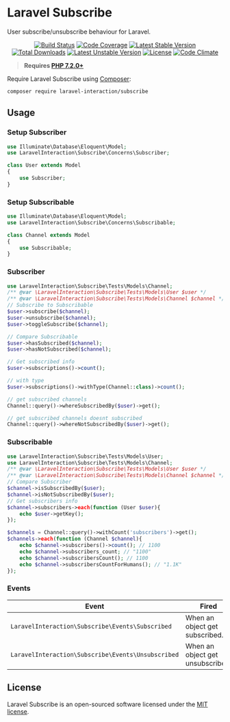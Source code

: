 # Laravel Subscribe

User subscribe/unsubscribe behaviour for Laravel.

<p align="center">
<a href="https://github.com/laravel-interaction/subscribe/actions"><img src="https://github.com/laravel-interaction/subscribe/workflows/tests/badge.svg" alt="Build Status"></a>
<a href="https://codecov.io/gh/laravel-interaction/subscribe"><img src="https://codecov.io/gh/laravel-interaction/subscribe/branch/master/graph/badge.svg" alt="Code Coverage" /></a>
<a href="https://packagist.org/packages/laravel-interaction/subscribe"><img src="https://poser.pugx.org/laravel-interaction/subscribe/v/stable.svg" alt="Latest Stable Version"></a>
<a href="https://packagist.org/packages/laravel-interaction/subscribe"><img src="https://poser.pugx.org/laravel-interaction/subscribe/downloads" alt="Total Downloads"></a>
<a href="https://packagist.org/packages/laravel-interaction/subscribe"><img src="https://poser.pugx.org/laravel-interaction/subscribe/v/unstable.svg" alt="Latest Unstable Version"></a>
<a href="https://packagist.org/packages/laravel-interaction/subscribe"><img src="https://poser.pugx.org/laravel-interaction/subscribe/license" alt="License"></a>
<a href="https://codeclimate.com/github/laravel-interaction/subscribe/maintainability"><img src="https://api.codeclimate.com/v1/badges/82036f5ecf894e9c395d/maintainability" alt="Code Climate" /></a>
</p>

> **Requires [PHP 7.2.0+](https://php.net/releases/)**

Require Laravel Subscribe using [Composer](https://getcomposer.org):

```bash
composer require laravel-interaction/subscribe
```

## Usage

### Setup Subscriber

```php
use Illuminate\Database\Eloquent\Model;
use LaravelInteraction\Subscribe\Concerns\Subscriber;

class User extends Model
{
    use Subscriber;
}
```

### Setup Subscribable

```php
use Illuminate\Database\Eloquent\Model;
use LaravelInteraction\Subscribe\Concerns\Subscribable;

class Channel extends Model
{
    use Subscribable;
}
```

### Subscriber

```php
use LaravelInteraction\Subscribe\Tests\Models\Channel;
/** @var \LaravelInteraction\Subscribe\Tests\Models\User $user */
/** @var \LaravelInteraction\Subscribe\Tests\Models\Channel $channel */
// Subscribe to Subscribable
$user->subscribe($channel);
$user->unsubscribe($channel);
$user->toggleSubscribe($channel);

// Compare Subscribable
$user->hasSubscribed($channel);
$user->hasNotSubscribed($channel);

// Get subscribed info
$user->subscriptions()->count(); 

// with type
$user->subscriptions()->withType(Channel::class)->count(); 

// get subscribed channels
Channel::query()->whereSubscribedBy($user)->get();

// get subscribed channels doesnt subscribed
Channel::query()->whereNotSubscribedBy($user)->get();
```

### Subscribable

```php
use LaravelInteraction\Subscribe\Tests\Models\User;
use LaravelInteraction\Subscribe\Tests\Models\Channel;
/** @var \LaravelInteraction\Subscribe\Tests\Models\User $user */
/** @var \LaravelInteraction\Subscribe\Tests\Models\Channel $channel */
// Compare Subscriber
$channel->isSubscribedBy($user); 
$channel->isNotSubscribedBy($user);
// Get subscribers info
$channel->subscribers->each(function (User $user){
    echo $user->getKey();
});

$channels = Channel::query()->withCount('subscribers')->get();
$channels->each(function (Channel $channel){
    echo $channel->subscribers()->count(); // 1100
    echo $channel->subscribers_count; // "1100"
    echo $channel->subscribersCount(); // 1100
    echo $channel->subscribersCountForHumans(); // "1.1K"
});
```

### Events

| Event | Fired |
| --- | --- |
| `LaravelInteraction\Subscribe\Events\Subscribed` | When an object get subscribed. |
| `LaravelInteraction\Subscribe\Events\Unsubscribed` | When an object get unsubscribed. |

## License

Laravel Subscribe is an open-sourced software licensed under the [MIT license](LICENSE).
